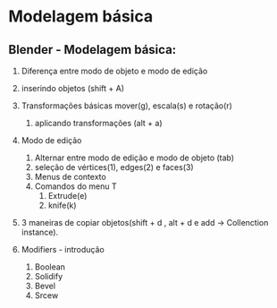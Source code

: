# Modelagem básica

## Blender - Modelagem básica:

1. Diferença entre modo de objeto e modo de edição

1. inserindo objetos (shift + A)

1. Transformações básicas mover(g), escala(s) e rotação(r)
   1. aplicando transformações (alt + a)

1. Modo de edição
   1. Alternar entre modo de edição e modo de objeto (tab)
   2. seleção de vértices(1), edges(2) e faces(3)
   3. Menus de contexto
   4. Comandos do menu T
      1. Extrude(e)
      2. knife(k)
1. 3 maneiras de copiar objetos(shift + d , alt + d e add -> Collenction instance).
1. Modifiers - introdução
   1. Boolean
   2. Solidify
   3. Bevel
   4. Srcew